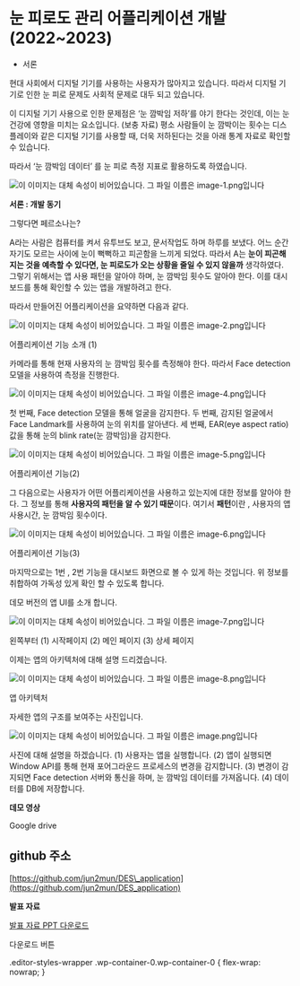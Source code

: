 눈 피로도 관리 어플리케이션 개발(2022~2023)
=============================

*   서론
    

현대 사회에서 디지털 기기를 사용하는 사용자가 많아지고 있습니다. 따라서 디지털 기기로 인한 눈 피로 문제도 사회적 문제로 대두 되고 있습니다.

이 디지털 기기 사용으로 인한 문제점은 ‘눈 깜박임 저하’를 야기 한다는 것인데, 이는 눈 건강에 영향을 미치는 요소입니다. (보충 자료) 평소 사람들이 눈 깜박이는 횟수는 디스플레이와 같은 디지털 기기를 사용할 때, 더욱 저하된다는 것을 아래 통계 자료로 확인할 수 있습니다.

따라서 ‘눈 깜박임 데이터’ 를 눈 피로 측정 지표로 활용하도록 하였습니다.

![이 이미지는 대체 속성이 비어있습니다. 그 파일 이름은 image-1.png입니다](https://blog.hakmoon.com/wp-content/uploads/2023/06/image-1.png)

**서론 : 개발 동기**

그렇다면 페르소나는?

A라는 사람은 컴퓨터를 켜서 유투브도 보고, 문서작업도 하며 하루를 보냈다. 어느 순간 자기도 모르는 사이에 눈이 뻑뻑하고 피곤함을 느끼게 되었다. 따라서 A는 **눈이 피곤해지는 것을 예측할 수 있다면, 눈 피로도가 오는 상황을 줄일 수 있지 않을까** 생각하였다. 그렇기 위해서는 앱 사용 패턴을 알아야 하며, 눈 깜박임 횟수도 알아야 한다. 이를 대시보드를 통해 확인할 수 있는 앱을 개발하려고 한다.

따라서 만들어진 어플리케이션을 요약하면 다음과 같다.

![이 이미지는 대체 속성이 비어있습니다. 그 파일 이름은 image-2.png입니다](https://blog.hakmoon.com/wp-content/uploads/2023/06/image-2.png)

어플리케이션 기능 소개 (1)

카메라를 통해 현재 사용자의 눈 깜박임 횟수를 측정해야 한다. 따라서 Face detection 모델을 사용하여 측정을 진행한다.

![이 이미지는 대체 속성이 비어있습니다. 그 파일 이름은 image-4.png입니다](https://blog.hakmoon.com/wp-content/uploads/2023/06/image-4.png)

첫 번째, Face detection 모델을 통해 얼굴을 감지한다. 두 번째, 감지된 얼굴에서 Face Landmark를 사용하여 눈의 위치를 알아낸다. 세 번째, EAR(eye aspect ratio) 값을 통해 눈의 blink rate(눈 깜박임)을 감지한다.

![이 이미지는 대체 속성이 비어있습니다. 그 파일 이름은 image-5.png입니다](https://blog.hakmoon.com/wp-content/uploads/2023/06/image-5.png)

어플리케이션 기능(2)

그 다음으로는 사용자가 어떤 어플리케이션을 사용하고 있는지에 대한 정보를 알아야 한다. 그 정보를 통해 **사용자의 패턴을 알 수 있기 때문**이다. 여기서 **패턴**이란 , 사용자의 앱 사용시간, 눈 깜박임 횟수이다.

![이 이미지는 대체 속성이 비어있습니다. 그 파일 이름은 image-6.png입니다](https://blog.hakmoon.com/wp-content/uploads/2023/06/image-6.png)

어플리케이션 기능(3)

마지막으로는 1번 , 2번 기능을 대시보드 화면으로 볼 수 있게 하는 것입니다. 위 정보를 취합하여 가독성 있게 확인 할 수 있도록 합니다.

데모 버전의 앱 UI를 소개 합니다.

![이 이미지는 대체 속성이 비어있습니다. 그 파일 이름은 image-7.png입니다](https://blog.hakmoon.com/wp-content/uploads/2023/06/image-7.png)

왼쪽부터 (1) 시작페이지 (2) 메인 페이지 (3) 상세 페이지

이제는 앱의 아키텍처에 대해 설명 드리겠습니다.

![이 이미지는 대체 속성이 비어있습니다. 그 파일 이름은 image-8.png입니다](https://blog.hakmoon.com/wp-content/uploads/2023/06/image-8.png)

앱 아키텍처

자세한 앱의 구조를 보여주는 사진입니다.

![이 이미지는 대체 속성이 비어있습니다. 그 파일 이름은 image.png입니다](https://blog.hakmoon.com/wp-content/uploads/2023/06/image.png)

사진에 대해 설명을 하겠습니다. (1) 사용자는 앱을 실행합니다. (2) 앱이 실행되면 Window API를 통해 현재 포어그라운드 프로세스의 변경을 감지합니다. (3) 변경이 감지되면 Face detection 서버와 통신을 하며, 눈 깜박임 데이터를 가져옵니다. (4) 데이터를 DB에 저장합니다.

**데모 영상**

Google drive

github 주소
---------

[https://github.com/jun2mun/DES\_application](https://github.com/jun2mun/DES_application)

**발표 자료**

[발표 자료 PPT 다운로드](https://blog.hakmoon.com/wp-content/uploads/2023/06/소캡톤_발표.pptx)

다운로드 버튼

.editor-styles-wrapper .wp-container-0.wp-container-0 { flex-wrap: nowrap; }